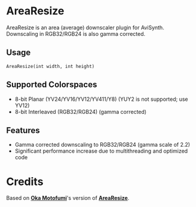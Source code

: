 # AreaResize

AreaResize is an area (average) downscaler plugin for AviSynth.  Downscaling in RGB32/RGB24 is also gamma corrected.

## Usage

```
AreaResize(int width, int height)
```

## Supported Colorspaces

- 8-bit Planar (YV24/YV16/YV12/YV411/Y8) (YUY2 is not supported; use YV12)
- 8-bit Interleaved (RGB32/RGB24) (gamma corrected)

## Features

- Gamma corrected downscaling to RGB32/RGB24 (gamma scale of 2.2)
- Significant performance increase due to multithreading and optimized code

# Credits

Based on **[Oka Motofumi](https://github.com/chikuzen)**'s version of **[AreaResize](https://github.com/chikuzen/AreaResize)**.